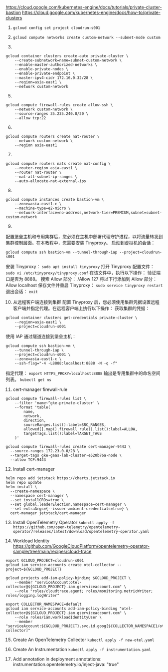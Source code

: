 https://cloud.google.com/kubernetes-engine/docs/tutorials/private-cluster-bastion
https://cloud.google.com/kubernetes-engine/docs/how-to/private-clusters

1. `gcloud config set project cloudrun-s001`

2. `gcloud compute networks create custom-network --subnet-mode custom`

3. 
```
gcloud container clusters create-auto private-cluster \
    --create-subnetwork=name=subnet-custom-network \
    --enable-master-authorized-networks \
    --enable-private-nodes \
    --enable-private-endpoint \
    --master-ipv4-cidr 172.16.0.32/28 \
    --region=asia-east1 \
    --network custom-network
```

5.
```
gcloud compute firewall-rules create allow-ssh \
    --network custom-network \
    --source-ranges 35.235.240.0/20 \
    --allow tcp:22
```

6.
```
gcloud compute routers create nat-router \
    --network custom-network \
    --region asia-east1
```

7.
```
gcloud compute routers nats create nat-config \
    --router-region asia-east1 \
    --router nat-router \
    --nat-all-subnet-ip-ranges \
    --auto-allocate-nat-external-ips
```

8.
```
gcloud compute instances create bastion-vm \
    --zone=asia-east1-c \
    --machine-type=e2-micro \
    --network-interface=no-address,network-tier=PREMIUM,subnet=subnet-custom-network
```

9.
配置堡垒主机和专用集群后，您必须在主机中部署代理守护进程，以将流量转发到集群控制层面。在本教程中，您需要安装 Tinyproxy。
启动到虚拟机的会话：
```
gcloud compute ssh bastion-vm --tunnel-through-iap --project=cloudrun-s001
```
安装 Tinyproxy：
`sudo apt install tinyproxy`
打开 Tinyproxy 配置文件：
`sudo vi /etc/tinyproxy/tinyproxy.conf`
在该文件中，执行以下操作：
验证端口是否为 8888。
搜索 Allow 部分：
  /Allow 127
将以下行添加到 Allow 部分：
  Allow localhost
保存文件并重启 Tinyproxy：
`sudo service tinyproxy restart`
退出会话：
`exit`

10. 从远程客户端连接到集群
配置 Tinyproxy 后，您必须使用集群凭据设置远程客户端并指定代理。在远程客户端上执行以下操作：
获取集群的凭据：
```
gcloud container clusters get-credentials private-cluster \
    --region=asia-east1 \
    --project=cloudrun-s001
```
使用 IAP 通过隧道连接到堡垒主机：
```
gcloud compute ssh bastion-vm \
    --tunnel-through-iap \
    --project=cloudrun-s001 \
    --zone=asia-east1-c \
    --ssh-flag="-4 -L8888:localhost:8888 -N -q -f"
```
指定代理：
`export HTTPS_PROXY=localhost:8888`
输出是专用集群中的命名空间列表。
`kubectl get ns`

11. cert-manager firewall-rule
```
gcloud compute firewall-rules list \
    --filter 'name~^gke-private-cluster' \
    --format 'table(
        name,
        network,
        direction,
        sourceRanges.list():label=SRC_RANGES,
        allowed[].map().firewall_rule().list():label=ALLOW,
        targetTags.list():label=TARGET_TAGS
    )'
```

```
gcloud compute firewall-rules create cert-manager-9443 \
  --source-ranges 172.23.0.0/28 \
  --target-tags gke-gaas-lab-cluster-e520b76a-node \
  --allow TCP:9443
```

12. Install cert-manager

```
helm repo add jetstack https://charts.jetstack.io
helm repo update
helm install \
  --create-namespace \
  --namespace cert-manager \
  --set installCRDs=true \
  --set global.leaderElection.namespace=cert-manager \
  --set extraArgs={--issuer-ambient-credentials=true} \
  cert-manager jetstack/cert-manager
```

13. Install OpenTelemetry Operator
`kubectl apply -f https://github.com/open-telemetry/opentelemetry-operator/releases/latest/download/opentelemetry-operator.yaml`

14. Workload Identity
https://github.com/GoogleCloudPlatform/opentelemetry-operator-sample/tree/main/recipes/cloud-trace

```
export GCLOUD_PROJECT=cloudrun-s001
gcloud iam service-accounts create otel-collector --project=${GCLOUD_PROJECT}
```

```
gcloud projects add-iam-policy-binding $GCLOUD_PROJECT \
    --member "serviceAccount:otel-collector@${GCLOUD_PROJECT}.iam.gserviceaccount.com" \
    --role "roles/cloudtrace.agent; roles/monitoring.metricWriter; roles/logging.logWriter"
```

```
export COLLECTOR_NAMESPACE=default
gcloud iam service-accounts add-iam-policy-binding "otel-collector@${GCLOUD_PROJECT}.iam.gserviceaccount.com" \
    --role roles/iam.workloadIdentityUser \
    --member "serviceAccount:${GCLOUD_PROJECT}.svc.id.goog[${COLLECTOR_NAMESPACE}/otel-collector]"
```

15. Create An OpenTelemetry Collector
`kubectl apply -f new-otel.yaml`

16. Create An Instrumentation
`kubectl apply -f instrumentation.yaml`


17. Add annotation in deployment
  annotations:
    instrumentation.opentelemetry.io/inject-java: "true"